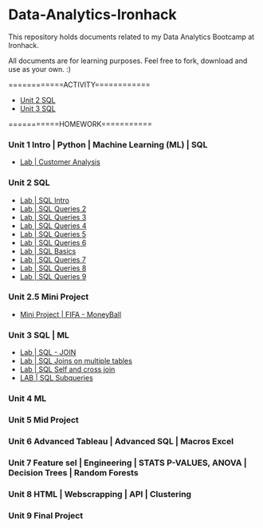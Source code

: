 # Data-Analytics-Ironhack

This repository holds documents related to my Data Analytics Bootcamp at Ironhack.

All documents are for learning purposes. Feel free to fork, download and use as your own. :)


============ACTIVITY============

- [Unit 2 SQL](https://github.com/suphawadeeth/Data-Analytics-Ironhack/tree/main/unit-2)
- [Unit 3 SQL](https://github.com/suphawadeeth/Data-Analytics-Ironhack/tree/main/unit-3)



===========HOMEWORK===========

### Unit 1 Intro | Python | Machine Learning (ML) | SQL 
- [Lab | Customer Analysis](https://github.com/suphawadeeth/Data-Analytics-Ironhack/blob/main/unit-1/week-3/lab-customer-analysis-round-8.ipynb)

### Unit 2 SQL
- [Lab | SQL Intro](https://github.com/suphawadeeth/Data-Analytics-Ironhack/blob/main/unit-2/LAB-SQL-intro/intro.sql)
- [Lab | SQL Queries 2](https://github.com/suphawadeeth/Data-Analytics-Ironhack/blob/main/unit-2/Lab-SQL-Queries-2/lab_sql2.sql)
- [Lab | SQL Queries 3](https://github.com/suphawadeeth/Data-Analytics-Ironhack/blob/main/unit-2/lab-sql-3/lab_sql3.sql)
- [Lab | SQL Queries 4](https://github.com/suphawadeeth/Data-Analytics-Ironhack/tree/main/unit-2/lab-sql-4)
- [Lab | SQL Queries 5](https://github.com/suphawadeeth/Data-Analytics-Ironhack/blob/main/unit-2/lab-sql-5/lab-sql5.sql)
- [Lab | SQL Queries 6](https://github.com/suphawadeeth/Data-Analytics-Ironhack/blob/main/unit-2/lab-sql-6/lab-sql6.sql)
- [Lab | SQL Basics](https://github.com/suphawadeeth/Data-Analytics-Ironhack/blob/main/unit-2/solution_basic_sql.sql)
- [Lab | SQL Queries 7](https://github.com/suphawadeeth/Data-Analytics-Ironhack/blob/main/unit-2/lab-sql-7/lab-sql7.sql)
- [Lab | SQL Queries 8](https://github.com/suphawadeeth/Data-Analytics-Ironhack/blob/main/unit-2/lab-sql-8/lab-sql8.sql)
- [Lab | SQL Queries 9](https://github.com/suphawadeeth/Data-Analytics-Ironhack/tree/main/unit-2/lab-sql-9)


### Unit 2.5 Mini Project

- [Mini Project | FIFA - MoneyBall](https://github.com/suphawadeeth/Data-Analytics-Ironhack/tree/main/mini-project)


### Unit 3 SQL | ML

- [Lab | SQL - JOIN](https://github.com/suphawadeeth/Data-Analytics-Ironhack/blob/main/unit-3/lab-sql-join/lab-sql-join.sql)
- [Lab | SQL Joins on multiple tables](https://github.com/suphawadeeth/Data-Analytics-Ironhack/blob/main/unit-3/lab-sql-join-multiple-tables/sql-join-multiple-tables.sql)
- [Lab | SQL Self and cross join](https://github.com/suphawadeeth/Data-Analytics-Ironhack/blob/main/unit-3/lab-self-cross-join/lab-self-cross-join.sql)
- [LAB | SQL Subqueries](https://github.com/suphawadeeth/Data-Analytics-Ironhack/blob/main/unit-3/lab-sql-subqueries/lab-sql-subqueries.sql)



### Unit 4 ML

### Unit 5 Mid Project

### Unit 6 Advanced Tableau | Advanced SQL | Macros Excel

### Unit 7 Feature sel | Engineering | STATS P-VALUES, ANOVA | Decision Trees | Random Forests

### Unit 8 HTML | Webscrapping | API | Clustering

### Unit 9 Final Project
